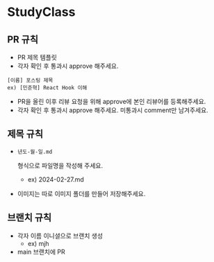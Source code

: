 # StudyClass

## PR 규칙

- PR 제목 템플릿
- 각자 확인 후 통과시 approve 해주세요.

```
[이름] 포스팅 제목
ex) [민준혁] React Hook 이해
```

- PR을 올린 이후 리뷰 요청을 위해 approve에 본인 리뷰어를 등록해주세요.
- 각자 확인 후 통과시 approve 해주세요. 미통과시 comment만 남겨주세요. 

## 제목 규칙

- ```
  년도-월-일.md
  ```

  형식으로 파일명을 작성해 주세요.

  - ex) 2024-02-27.md

- 이미지는 따로 이미지 폴더를 만들어 저장해주세요.

## 브랜치 규칙

- 각자 이름 이니셜으로 브랜치 생성
  - ex) mjh
- main 브랜치에 PR
